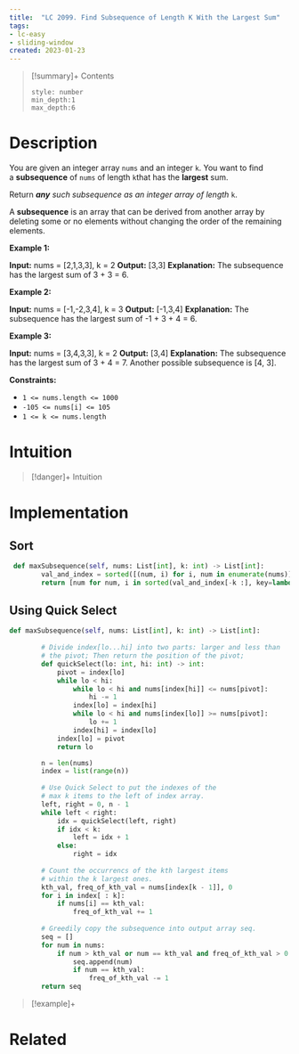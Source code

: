 ```yaml
---
title:  "LC 2099. Find Subsequence of Length K With the Largest Sum"
tags:
- lc-easy
- sliding-window
created: 2023-01-23
---
```


>[!summary]+ Contents
>```toc
>style: number
>min_depth:1
>max_depth:6
>```

# Description
You are given an integer array `nums` and an integer `k`. You want to find a **subsequence** of `nums` of length `k`that has the **largest** sum.

Return _**any** such subsequence as an integer array of length_ `k`.

A **subsequence** is an array that can be derived from another array by deleting some or no elements without changing the order of the remaining elements.

**Example 1:**

**Input:** nums = [2,1,3,3], k = 2
**Output:** [3,3]
**Explanation:**
The subsequence has the largest sum of 3 + 3 = 6.

**Example 2:**

**Input:** nums = [-1,-2,3,4], k = 3
**Output:** [-1,3,4]
**Explanation:** 
The subsequence has the largest sum of -1 + 3 + 4 = 6.

**Example 3:**

**Input:** nums = [3,4,3,3], k = 2
**Output:** [3,4]
**Explanation:**
The subsequence has the largest sum of 3 + 4 = 7. 
Another possible subsequence is [4, 3].

**Constraints:**

-   `1 <= nums.length <= 1000`
-   `-105 <= nums[i] <= 105`
-   `1 <= k <= nums.length`

# Intuition

>[!danger]+ Intuition

# Implementation
## Sort
```python
 def maxSubsequence(self, nums: List[int], k: int) -> List[int]:
        val_and_index = sorted([(num, i) for i, num in enumerate(nums)])
        return [num for num, i in sorted(val_and_index[-k :], key=lambda x: x[1])]
```

## Using Quick Select
```python
def maxSubsequence(self, nums: List[int], k: int) -> List[int]:
        
        # Divide index[lo...hi] into two parts: larger and less than 
        # the pivot; Then return the position of the pivot;
        def quickSelect(lo: int, hi: int) -> int:
            pivot = index[lo]
            while lo < hi:
                while lo < hi and nums[index[hi]] <= nums[pivot]:
                    hi -= 1
                index[lo] = index[hi]
                while lo < hi and nums[index[lo]] >= nums[pivot]:
                    lo += 1
                index[hi] = index[lo]
            index[lo] = pivot
            return lo

        n = len(nums)
        index = list(range(n))
        
        # Use Quick Select to put the indexes of the 
        # max k items to the left of index array.
        left, right = 0, n - 1
        while left < right:
            idx = quickSelect(left, right)
            if idx < k:
                left = idx + 1
            else:
                right = idx
        
        # Count the occurrencs of the kth largest items
        # within the k largest ones.
        kth_val, freq_of_kth_val = nums[index[k - 1]], 0
        for i in index[ : k]:
            if nums[i] == kth_val:
                freq_of_kth_val += 1
                
        # Greedily copy the subsequence into output array seq.
        seq = []
        for num in nums:
            if num > kth_val or num == kth_val and freq_of_kth_val > 0:
                seq.append(num)
                if num == kth_val:
                    freq_of_kth_val -= 1
        return seq
```

>[!example]+ 


# Related
